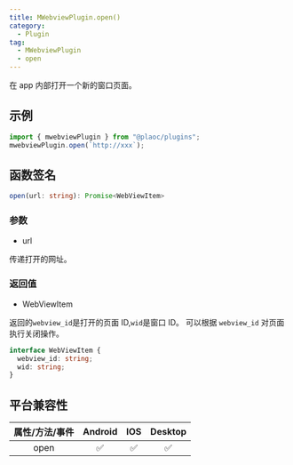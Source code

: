 ```yaml
---
title: MWebviewPlugin.open()
category:
  - Plugin
tag:
  - MWebviewPlugin
  - open
---
```


在 app 内部打开一个新的窗口页面。

## 示例

```ts
import { mwebviewPlugin } from "@plaoc/plugins";
mwebviewPlugin.open(`http://xxx`);
```

## 函数签名

```ts
open(url: string): Promise<WebViewItem>
```

### 参数

- url

传递打开的网址。

### 返回值

- WebViewItem

返回的`webview_id`是打开的页面 ID,`wid`是窗口 ID。
可以根据 `webview_id` 对页面执行关闭操作。

```ts
interface WebViewItem {
  webview_id: string;
  wid: string;
}
```

## 平台兼容性

| 属性/方法/事件 | Android | IOS | Desktop |
| :------------: | :-----: | :-: | :-----: |
|      open      |   ✅    | ✅  |   ✅    |

